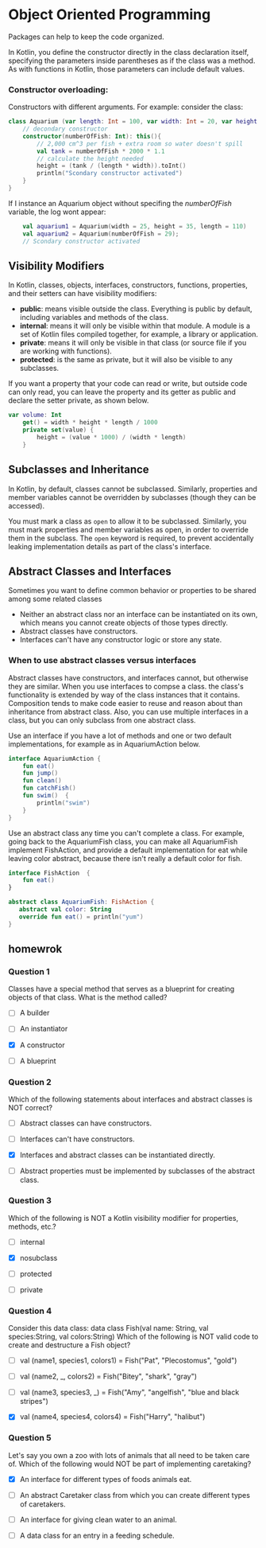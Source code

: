 # Object Oriented Programming

Packages can help to keep the code organized.

In Kotlin, you define the constructor directly in the class declaration itself, specifying the parameters inside parentheses as if the class was a method. As with functions in Kotlin, those parameters can include default values.

### Constructor overloading:
Constructors with different arguments. For example:
consider the class:

```kotlin
class Aquarium (var length: Int = 100, var width: Int = 20, var height: Int = 40){
    // decondary constructor
    constructor(numberOfFish: Int): this(){
        // 2,000 cm^3 per fish + extra room so water doesn't spill
        val tank = numberOfFish * 2000 * 1.1
        // calculate the height needed
        height = (tank / (length * width)).toInt()
        println("Scondary constructor activated")
    }
}

```

If I instance an Aquarium object without specifing the _numberOfFish_ variable, the log wont appear:



```kotlin
    val aquarium1 = Aquarium(width = 25, height = 35, length = 110)
    val aquarium2 = Aquarium(numberOfFish = 29);
    // Scondary constructor activated
```

## Visibility Modifiers

In Kotlin, classes, objects, interfaces, constructors, functions, properties, and their setters can have visibility modifiers:

- **public**: means visible outside the class. Everything is public by default, including variables and methods of the class.
- **internal**: means it will only be visible within that module. A module is a set of Kotlin files compiled together, for example, a library or application.
- **private**: means it will only be visible in that class (or source file if you are working with functions).
- **protected**: is the same as private, but it will also be visible to any subclasses.

If you want a property that your code can read or write, but outside code can only read, you can leave the property and its getter as public and declare the setter private, as shown below.

```kotlin
var volume: Int
    get() = width * height * length / 1000
    private set(value) {
        height = (value * 1000) / (width * length)
    }
```

## Subclasses and Inheritance

In Kotlin, by default, classes cannot be subclassed. Similarly, properties and member variables cannot be overridden by subclasses (though they can be accessed).

You must mark a class as <code>open</code> to allow it to be subclassed. Similarly, you must mark properties and member variables as open, in order to override them in the subclass. The <code>open</code> keyword is required, to prevent accidentally leaking implementation details as part of the class's interface.

## Abstract Classes and Interfaces

Sometimes you want to define common behavior or properties to be shared among some related classes

- Neither an abstract class nor an interface can be instantiated on its own, which means you cannot create objects of those types directly.
- Abstract classes have constructors.
- Interfaces can't have any constructor logic or store any state.

### When to use abstract classes versus interfaces

Abstract classes have constructors, and interfaces cannot, but otherwise they are similar. 
When you use interfaces to compse a class. the class's functionality is extended by way of the class instances that it contains. Composition tends to make code easier to reuse and reason about than inheritance from abstract class.
Also, you can use multiple interfaces in a class, but you can only subclass from one abstract class.

Use an interface if you have a lot of methods and one or two default implementations, for example as in AquariumAction below.

```kotlin
interface AquariumAction {
    fun eat()
    fun jump()
    fun clean()
    fun catchFish()
    fun swim()  {
        println("swim")
    }
}
```

Use an abstract class any time you can't complete a class. For example, going back to the AquariumFish class, you can make all AquariumFish implement FishAction, and provide a default implementation for eat while leaving color abstract, because there isn't really a default color for fish.

```kotlin
interface FishAction  {
    fun eat()
}

abstract class AquariumFish: FishAction {
   abstract val color: String
   override fun eat() = println("yum")
}
```

## homewrok

### Question 1
Classes have a special method that serves as a blueprint for creating objects of that class. What is the method called?

- [ ] A builder

- [ ] An instantiator

- [x] A constructor

- [ ] A blueprint

### Question 2
Which of the following statements about interfaces and abstract classes is NOT correct?

- [ ] Abstract classes can have constructors.

- [ ] Interfaces can't have constructors.

- [x] Interfaces and abstract classes can be instantiated directly.

- [ ] Abstract properties must be implemented by subclasses of the abstract class.

### Question 3
Which of the following is NOT a Kotlin visibility modifier for properties, methods, etc.?

- [ ] internal

- [x] nosubclass

- [ ] protected

- [ ] private

### Question 4
Consider this data class: data class Fish(val name: String, val species:String, val colors:String) Which of the following is NOT valid code to create and destructure a Fish object?

- [ ] val (name1, species1, colors1) = Fish("Pat", "Plecostomus", "gold")

- [ ] val (name2, _, colors2) = Fish("Bitey", "shark", "gray")

- [ ] val (name3, species3, _) = Fish("Amy", "angelfish", "blue and black stripes")

- [x] val (name4, species4, colors4) = Fish("Harry", "halibut")

### Question 5
Let's say you own a zoo with lots of animals that all need to be taken care of. Which of the following would NOT be part of implementing caretaking?

- [x] An interface for different types of foods animals eat.

- [ ] An abstract Caretaker class from which you can create different types of caretakers.

- [ ] An interface for giving clean water to an animal.

- [ ] A data class for an entry in a feeding schedule.